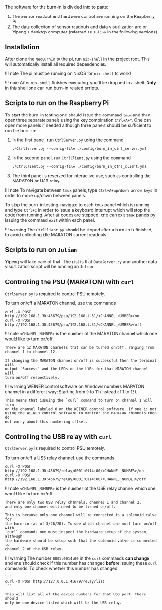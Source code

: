 The software for the burn-in is divided into to parts:

1. The sensor readout and hardware control are running on the Raspberry Pi
2. The data collection of sensor readouts and data visualization are on
    Yipeng's desktop computer (referred as `Julian` in the following sections)


## Installation
After clone the [`NeoBurnIn`](https://github.com/umd-lhcb/NeoBurnIn.git) to the
pi, run `nix-shell` in the project root. This will automatically install all
required dependencies.

!!! note
    The pi must be running on NixOS for `nix-shell` to work!

!!! note
    After `nix-shell` finishes executing, you'll be dropped in a shell.
    **Only** in this shell one can run burn-in related scripts.


## Scripts to run on the Raspberry Pi
To start the burn-in testing one should issue the command `tmux`
and then open three separate panels using the key combination
`Ctrl+A+"`. One can open more panels if needed although three
panels should be sufficient to run the burn-in:

1. In the first panel, run `CtrlServer.py` using the command
    ```
    ./CtrlServer.py --config-file ./config/burn_in_ctrl_server.yml
    ```

2. In the second panel, run `CtrlClient.py` using the command
    ```
    ./CtrlClient.py --config-file ./config/burn_in_ctrl_client.yml
    ```

3. The third panel is reserved for interactive use, such as controlling the
    MARATON or USB relay.

!!! note
    To navigate between `tmux` panels, type `Ctrl+A+up/down arrow keys` in
    order to move up/down between panels.

To stop the burn-in testing, navigate to each `tmux` panel which is running and
type `Ctrl+C` in order to issue a keyboard interrupt which will stop the code
from running. After all codes are stopped, one can exit `tmux` panels by
issuing the command `exit` within each panel.

!!! warning
    The `CtrlClient.py` should be stoped after a burn-in is finished, to avoid
    collecting idle MARATON current readouts.


## Scripts to run on `Julian`
Yipeng will take care of that. The gist is that `DataServer.py` and another
data visualization script will be running on `Julian`


## Controlling the PSU (MARATON) with `curl`
`CtrlServer.py` is required to control PSU remotely.

To turn on/off a MARATON channel, use the commands
```
curl -X POST http://192.168.1.30:45679/psu/192.168.1.31/<CHANNEL_NUMBER>/on
curl -X POST http://192.168.1.30:45679/psu/192.168.1.31/<CHANNEL_NUMBER>/off
```

!!! note
    `<CHANNEL_NUMBER>` is the number of the MARATON channel which one would like to turn on/off.

    There are 12 MARATON channels that can be turned on/off, ranging from
    channel 1 to channel 12.

    If changing the MARATON channel on/off is successful then the terminal will
    output `Success` and the LEDs on the LVRs for that MARATON channel will
    turn on/off respectively.

!!! warning
    WEINER control software on Windows numbers MARATON channel in a different way:
    Starting from 0 to 11 (instead of 1 to 12).

    This means that issuing the `curl` command to turn on channel 1 will turn
    on the channel labeled 0 on the WEINER control software. If one is not
    using the WEINER control software to monitor the MARATON channels then do
    not worry about this numbering offset.


## Controlling the USB relay with `curl`
`CtrlServer.py` is required to control PSU remotely.

To turn on/off a USB relay channel, use the commands
```
curl -X POST http://192.168.1.30:45679/relay/0001:0014:00/<CHANNEL_NUMBER>/on
curl -X POST http://192.168.1.30:45679/relay/0001:0014:00/<CHANNEL_NUMBER>/off
```

!!! note
    `<CHANNEL_NUMBER>` is the number of the USB relay channel which one would
    like to turn on/off.

    There are only two USB relay channels, channel 1 and channel 2,
    and only one channel will need to be turned on/off.

    This is because only one channel will be connected to a solenoid valve for
    the burn-in (as of 3/26/20). To see which channel one must turn on/off with
    `curl` commands one must inspect the hardware setup of the system, although
    the hardware should be setup such that the solenoid valve is connected to
    channel 2 of the USB relay.

!!! warning
    The number `0001:0014:00` in the `curl` commands **can change** and one should
    check if this number has changed **before** issuing these `curl` commands. To
    check whether this number has changed:

    ```
    curl -X POST http://127.0.0.1:45679/relay/list
    ```

    This will list all of the device numbers for that USB port. There should
    only be one device listed which will be the USB relay.
